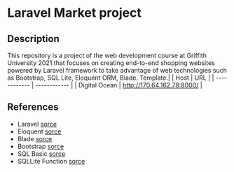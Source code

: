 
# Laravel Market project
## Description
This repository is a project of the web development course at Griffith University 2021 that focuses on creating end-to-end shopping websites powered by Laravel framework to take advantage of web technologies such as Bootstrap, SQL Lite, Eloquent ORM, Blade. Template.|
|  Host |  URL |
| ------------ | ------------ |
|  Digital Ocean |  http://170.64.162.78:8000/ |
## References
- Laravel [sorce](https://laravel.com/docs/)
- Eloquent [sorce](https://laravel.com/docs/8.x/eloquent)
- Blade [sorce](https://laravel.com/docs/8.x/blade)
- Bootstrap [sorce](https://getbootstrap.com/docs/5.2/getting-started/introduction/)
- SQL Basic [sorce](https://www.w3schools.com/sql/sql_syntax.asp)
- SQLLite Function [sorce](https://www.sqlite.org/lang_corefunc.html)
